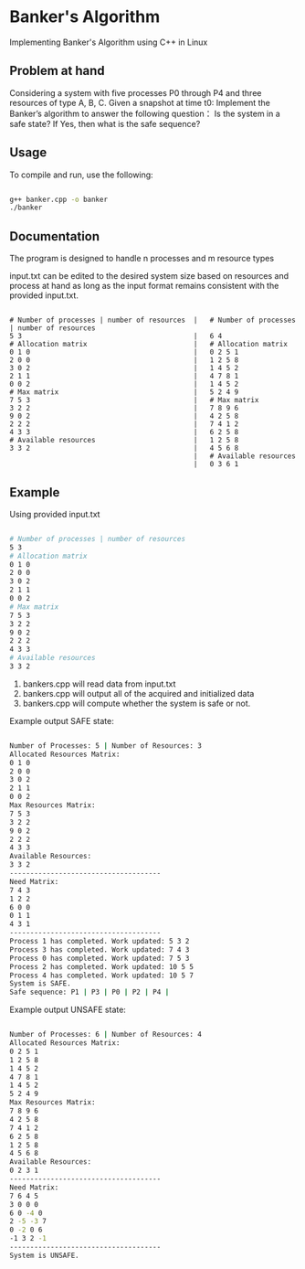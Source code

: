 # Banker's Algorithm
Implementing Banker's Algorithm using C++ in Linux

## Problem at hand

Considering a system with five processes P0 through P4 and three resources of type A, B, C. Given a snapshot at time t0: Implement the Banker’s algorithm to answer the following question： Is the system in a safe state? If Yes, then what is the safe sequence?

## Usage
To compile and run, use the following:
```bash

g++ banker.cpp -o banker
./banker

```

## Documentation

The program is designed to handle n processes and m resource types

input.txt can be edited to the desired system size based on resources and process at hand as long as the input format remains consistent with the provided input.txt.
```

# Number of processes | number of resources  |   # Number of processes | number of resources
5 3                                          |   6 4
# Allocation matrix                          |   # Allocation matrix
0 1 0                                        |   0 2 5 1
2 0 0                                        |   1 2 5 8
3 0 2                                        |   1 4 5 2
2 1 1                                        |   4 7 8 1
0 0 2                                        |   1 4 5 2
# Max matrix                                 |   5 2 4 9
7 5 3                                        |   # Max matrix
3 2 2                                        |   7 8 9 6
9 0 2                                        |   4 2 5 8
2 2 2                                        |   7 4 1 2
4 3 3                                        |   6 2 5 8
# Available resources                        |   1 2 5 8
3 3 2                                        |   4 5 6 8
                                             |   # Available resources
                                             |   0 3 6 1

```

## Example

Using provided input.txt

```bash

# Number of processes | number of resources
5 3
# Allocation matrix
0 1 0
2 0 0
3 0 2
2 1 1
0 0 2
# Max matrix
7 5 3
3 2 2
9 0 2
2 2 2
4 3 3
# Available resources
3 3 2 

```

1) bankers.cpp will read data from input.txt
2) bankers.cpp will output all of the acquired and initialized data
3) bankers.cpp will compute whether the system is safe or not.

Example output SAFE state:
```bash

Number of Processes: 5 | Number of Resources: 3
Allocated Resources Matrix:
0 1 0
2 0 0
3 0 2
2 1 1
0 0 2
Max Resources Matrix:
7 5 3
3 2 2
9 0 2
2 2 2
4 3 3
Available Resources:
3 3 2
-------------------------------------
Need Matrix:
7 4 3
1 2 2
6 0 0
0 1 1
4 3 1
-------------------------------------
Process 1 has completed. Work updated: 5 3 2
Process 3 has completed. Work updated: 7 4 3
Process 0 has completed. Work updated: 7 5 3
Process 2 has completed. Work updated: 10 5 5
Process 4 has completed. Work updated: 10 5 7
System is SAFE.
Safe sequence: P1 | P3 | P0 | P2 | P4 |

```
Example output UNSAFE state:

```bash

Number of Processes: 6 | Number of Resources: 4
Allocated Resources Matrix:
0 2 5 1
1 2 5 8
1 4 5 2
4 7 8 1
1 4 5 2
5 2 4 9
Max Resources Matrix:
7 8 9 6
4 2 5 8
7 4 1 2
6 2 5 8
1 2 5 8
4 5 6 8
Available Resources:
0 2 3 1
-------------------------------------
Need Matrix:
7 6 4 5
3 0 0 0
6 0 -4 0
2 -5 -3 7
0 -2 0 6
-1 3 2 -1
-------------------------------------
System is UNSAFE.

```



















